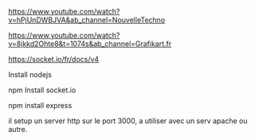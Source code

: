 
https://www.youtube.com/watch?v=hPjUnDWBJVA&ab_channel=NouvelleTechno

https://www.youtube.com/watch?v=8jkkd2Ohte8&t=1074s&ab_channel=Grafikart.fr

https://socket.io/fr/docs/v4

Install nodejs


npm Install socket.io

npm install express


il setup un server http  sur le port 3000, a utiliser avec un serv apache ou autre.